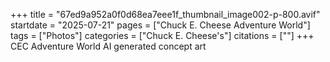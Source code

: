 +++
title = "67ed9a952a0f0d68ea7eee1f_thumbnail_image002-p-800.avif"
startdate = "2025-07-21"
pages = ["Chuck E. Cheese Adventure World"]
tags = ["Photos"]
categories = ["Chuck E. Cheese's"]
citations = [""]
+++
CEC Adventure World AI generated concept art
